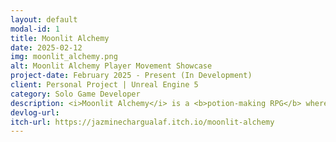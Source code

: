 ```yaml
---
layout: default
modal-id: 1
title: Moonlit Alchemy
date: 2025-02-12
img: moonlit_alchemy.png
alt: Moonlit Alchemy Player Movement Showcase
project-date: February 2025 - Present (In Development)
client: Personal Project | Unreal Engine 5
category: Solo Game Developer
description: <i>Moonlit Alchemy</i> is a <b>potion-making RPG</b> where players manage a potion shop, gather ingredients, craft unique potions, and explore a vibrant, 2.5D world filled with adventure and mystery. Players balance shopkeeping with adventuring, ensuring they have stock for customers while using potions for survival and progress. This project is focused on showcasing my technical art skills, including <b>shader development, lighting, post-processing,</b> and <b>performance optimization</b>, as well as my <b>gameplay programming</b> skills in <b>Unreal Engine 5</b>.
devlog-url:
itch-url: https://jazminechargualaf.itch.io/moonlit-alchemy
---
```

